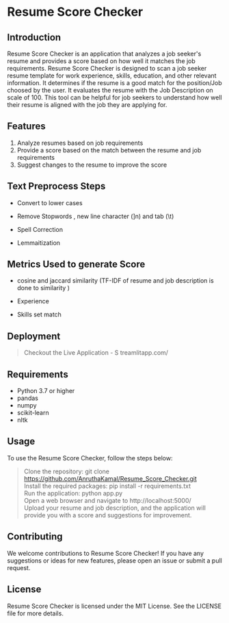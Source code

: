 

# Resume Score Checker
## Introduction
Resume Score Checker is an application that analyzes a job seeker's resume and provides a score based on how well it matches the job requirements. Resume Score Checker is designed to scan a job seeker resume template for work experience, skills, education, and other relevant information. It determines if the resume is a good match for the position/Job choosed by the user. It evaluates the resume with the Job Description on scale of 100. This tool can be helpful for job seekers to understand how well their resume is aligned with the job they are applying for.

## Features
1. Analyze resumes based on job requirements
2. Provide a score based on the match between the resume and job requirements
3. Suggest changes to the resume to improve the score

## Text Preprocess Steps

- Convert to lower cases

- Remove Stopwords , new line character (]n) and tab (\t)

- Spell Correction 

- Lemmaitization

## Metrics Used to generate Score 

-  cosine and jaccard similarity
   (TF-IDF of resume and job description is done to similarity )

-   Experience 

-   Skills set match

## Deployment
> Checkout the Live Application - S
> treamlitapp.com/

## Requirements
- Python 3.7 or higher
- pandas
- numpy
- scikit-learn
- nltk

## Usage
To use the Resume Score Checker, follow the steps below:

> Clone the repository: git clone https://github.com/AnruthaKamal/Resume_Score_Checker.git <br>
> Install the required packages: pip install -r requirements.txt<br>
> Run the application: python app.py<br>
> Open a web browser and navigate to http://localhost:5000/<br>
<emp> Upload your resume and job description, and the application will provide you with a score and suggestions for improvement.</emp>

## Contributing
We welcome contributions to Resume Score Checker! If you have any suggestions or ideas for new features, please open an issue or submit a pull request.

## License
Resume Score Checker is licensed under the MIT License. See the LICENSE file for more details.



